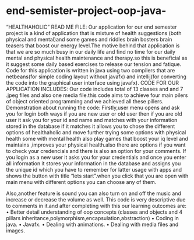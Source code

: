 # end-semister-project-oop-java-
“HEALTHAHOLIC”
READ ME FILE:
Our application for our end semester project is a kind of application that is mixture of health suggestions (both physical and mental)and some games and riddles brain bosters brain teasers that boost our energy level.The motive behind that  application is that we are so much busy in our daily life and find no time for our daily mental and physical health maintenance and therapy.so this is beneficial as it suggest some daily based exercises to release our tension and fatique.
                             Code for this application is written in java using two compilers that are netbeans(for simple coding layout without javafx) and intellij(for converting the code into the graphical user interface using javafx).
CODE FOR OUR APPLICATION INCLUDES:
                               Our code includes total of 13 classes and and 7 .jpeg files and also one media file.this code aims to achieve four main pilers of  object  oriented programming  and we achieved all these pillers.
Demonstration about running the code:
                                Firstly,user menu opens and ask you for login both ways if you are new user or old user then if you are old user it ask you for your id and name and matches with your information stored in the database if it matches it allows you to chose the different options of healthaholic and move further trying some options with physical health some with mental health also play games that boost your iq level and maintains ,improves  your physical health.also there are options if you want to check your credencials and there is also an option for your comments.
                             If you login as a new user it asks you for your credentials and once you enter all information it stores your information in the database and assigns you the unique id which you have to remember for latter usage with apps and shows the button with title “lets start”.when you click that you are open with main menu with different options you can choose any of them.

Also,another feature is sound you can also turn on and off the music and increase or decrease the volume as well.
This  code is very descriptive due to comments in it.and after completing with this our learning outcomes are:
•	Better detail understanding of oop concepts (classes and objects and 4 pillars inheritance,polymorphism,encapsulation,abstraction)
•	Coding in java.
•	Javafx.
•	Dealing with animations.
•	Dealing with  media files and images.

 
         

